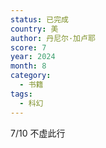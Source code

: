 ```yaml
---
status: 已完成
country: 美
author: 丹尼尔·加卢耶
score: 7
year: 2024
month: 8
category:
  - 书籍
tags:
  - 科幻
---
```

7/10 不虚此行
